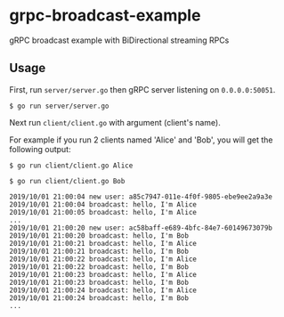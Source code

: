 # grpc-broadcast-example

gRPC broadcast example with BiDirectional streaming RPCs

## Usage

First, run `server/server.go` then gRPC server listening on `0.0.0.0:50051`.

```
$ go run server/server.go
```

Next run `client/client.go` with argument (client's name).

For example if you run 2 clients named 'Alice' and 'Bob', you will get the following output:

```
$ go run client/client.go Alice
```

```
$ go run client/client.go Bob
```

```
2019/10/01 21:00:04 new user: a85c7947-011e-4f0f-9805-ebe9ee2a9a3e
2019/10/01 21:00:04 broadcast: hello, I'm Alice
2019/10/01 21:00:05 broadcast: hello, I'm Alice
...
2019/10/01 21:00:20 new user: ac58baff-e689-4bfc-84e7-60149673079b
2019/10/01 21:00:20 broadcast: hello, I'm Bob
2019/10/01 21:00:21 broadcast: hello, I'm Alice
2019/10/01 21:00:21 broadcast: hello, I'm Bob
2019/10/01 21:00:22 broadcast: hello, I'm Alice
2019/10/01 21:00:22 broadcast: hello, I'm Bob
2019/10/01 21:00:23 broadcast: hello, I'm Alice
2019/10/01 21:00:23 broadcast: hello, I'm Bob
2019/10/01 21:00:24 broadcast: hello, I'm Alice
2019/10/01 21:00:24 broadcast: hello, I'm Bob
...
```
